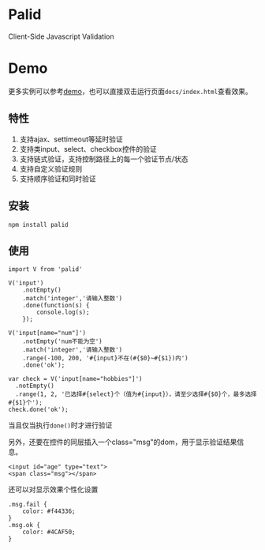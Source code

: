 # Palid
Client-Side Javascript Validation

# Demo
更多实例可以参考[demo](https://codesandbox.io/s/lr173y6nom?fontsize=14)，也可以直接双击运行页面`docs/index.html`查看效果。

## 特性
1. 支持ajax、settimeout等延时验证
2. 支持类input、select、checkbox控件的验证
3. 支持链式验证，支持控制路径上的每一个验证节点/状态
4. 支持自定义验证规则
5. 支持顺序验证和同时验证

## 安装
```
npm install palid
```

## 使用
```
import V from 'palid'

V('input')
    .notEmpty()
    .match('integer','请输入整数')
    .done(function(s) {
        console.log(s);
    });
        
V('input[name="num"]')
    .notEmpty('num不能为空')
    .match('integer','请输入整数')
    .range(-100, 200, '#{input}不在(#{$0}~#{$1})内')
    .done('ok');

var check = V('input[name="hobbies"]')
  .notEmpty()
  .range(1, 2, '已选择#{select}个（值为#{input}），请至少选择#{$0}个，最多选择#{$1}个');
check.done('ok');
```

当且仅当执行`done()`时才进行验证</br>

另外，还要在控件的同层插入一个class="msg"的dom，用于显示验证结果信息。
```
<input id="age" type="text">
<span class="msg"></span>
```
还可以对显示效果个性化设置
```
.msg.fail {
    color: #f44336;
}
.msg.ok {
    color: #4CAF50;
}
```

